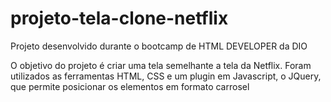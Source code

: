 # projeto-tela-clone-netflix
Projeto desenvolvido durante o bootcamp de HTML DEVELOPER da DIO

O objetivo do projeto é criar uma tela semelhante a tela da Netflix. Foram utilizados as ferramentas HTML, CSS e um plugin em Javascript, o JQuery, que permite posicionar os elementos em formato carrosel
